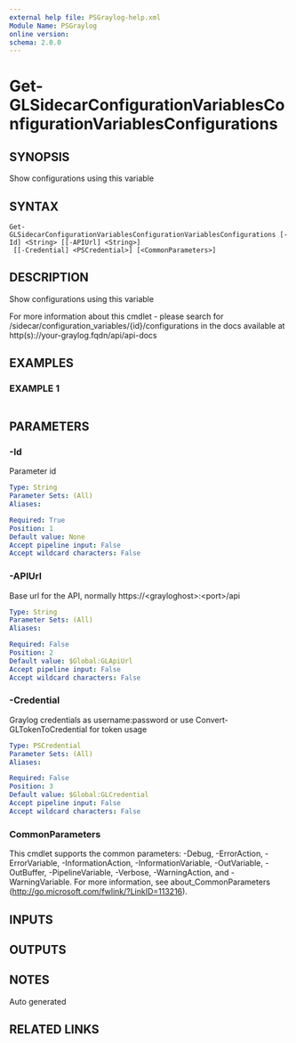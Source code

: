 ```yaml
---
external help file: PSGraylog-help.xml
Module Name: PSGraylog
online version:
schema: 2.0.0
---
```


# Get-GLSidecarConfigurationVariablesConfigurationVariablesConfigurations

## SYNOPSIS
Show configurations using this variable

## SYNTAX

```
Get-GLSidecarConfigurationVariablesConfigurationVariablesConfigurations [-Id] <String> [[-APIUrl] <String>]
 [[-Credential] <PSCredential>] [<CommonParameters>]
```

## DESCRIPTION
Show configurations using this variable


For more information about this cmdlet - please search for /sidecar/configuration_variables/{id}/configurations in the docs available at http(s)://your-graylog.fqdn/api/api-docs

## EXAMPLES

### EXAMPLE 1
```

```

## PARAMETERS

### -Id
Parameter id

```yaml
Type: String
Parameter Sets: (All)
Aliases:

Required: True
Position: 1
Default value: None
Accept pipeline input: False
Accept wildcard characters: False
```

### -APIUrl
Base url for the API, normally https://\<grayloghost\>:\<port\>/api

```yaml
Type: String
Parameter Sets: (All)
Aliases:

Required: False
Position: 2
Default value: $Global:GLApiUrl
Accept pipeline input: False
Accept wildcard characters: False
```

### -Credential
Graylog credentials as username:password or use Convert-GLTokenToCredential for token usage

```yaml
Type: PSCredential
Parameter Sets: (All)
Aliases:

Required: False
Position: 3
Default value: $Global:GLCredential
Accept pipeline input: False
Accept wildcard characters: False
```

### CommonParameters
This cmdlet supports the common parameters: -Debug, -ErrorAction, -ErrorVariable, -InformationAction, -InformationVariable, -OutVariable, -OutBuffer, -PipelineVariable, -Verbose, -WarningAction, and -WarningVariable. For more information, see about_CommonParameters (http://go.microsoft.com/fwlink/?LinkID=113216).

## INPUTS

## OUTPUTS

## NOTES
Auto generated

## RELATED LINKS

